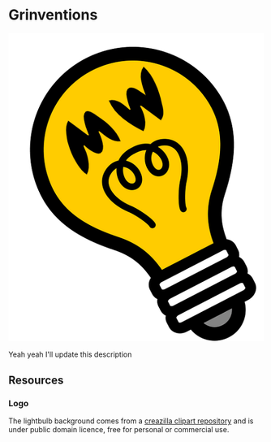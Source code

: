 # Grinventions

![logo](https://github.com/grinventions/about/blob/main/graphics/logo.png?raw=true)

Yeah yeah I'll update this description

## Resources

### Logo

The lightbulb background comes from a [creazilla clipart repository](https://creazilla.com/nodes/34692-light-bulb-clipart) and is under public domain licence, free for personal or commercial use.

